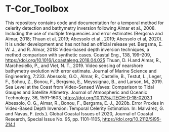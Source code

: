 # T-Cor_Toolbox
This repository contains code and documentation for a temporal method for celerity detection and bathymetry inversion following Almar et al., 2008. Including the use of multiple frequencies and error estimates (Bergsma and Almar, 2018; Thuan et al, 2019; Abessolo et al., 2019; Abessolo et al, 2020). It is under development and has not had an official release yet.
Bergsma, E. W. J., and R. Almar, 2018: Video-based depth inversion techniques, a method comparison with synthetic cases. Coastal Eng., 138, 199–209, https://doi.org/10.1016/j.coastaleng.2018.04.025
Thuan, D. H.and Almar, R., Marchesiello, P., and Viet, N. T., 2019. Video sensing of nearshore bathymetry evolution with error estimate. Journal of Marine Science and Engineering, 7:233.
Abessolo, G.O., Almar, R., Castelle, B., Testut, L., Leger, F., Sohou, Z., Bonou, F., Bergsma, E., Meyssignac, B., and Larson, M., 2019. Sea Level at the Coast from Video-Sensed Waves: Comparison to Tidal Gauges and Satellite Altimetry. Journal of Atmospheric and Oceanic Technology, 36, 1591-1603, https://doi.org/10.1175/JTECH-D-18-0203.1
Abessolo, O. G., Almar, R., Bonou, F., Bergsma, E. J., 2020b. Error Proxies in Video-Based Depth Inversion: Temporal Celerity Estimation. In: Malvárez, G. and Navas, F. (eds.). Global Coastal Issues of 2020, Journal of Coastal Research, Special Issue No. 95, pp. 1101–1105, https://doi.org/10.2112/SI95-214.1
